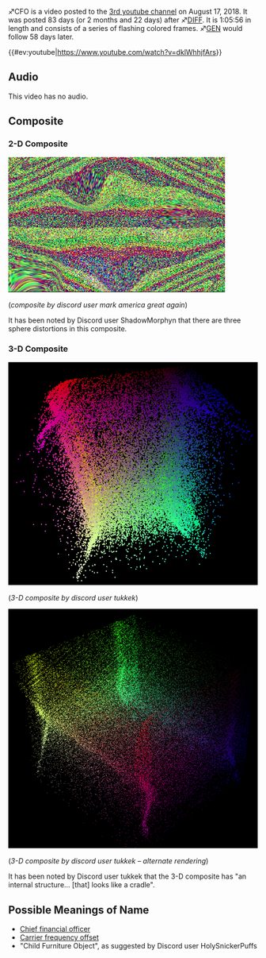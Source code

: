 ♐CFO is a video posted to the [3rd youtube channel](3rd_youtube_channel "wikilink") on August 17, 2018. It was
posted 83 days (or 2 months and 22 days) after ♐[DIFF](DIFF "wikilink").
It is 1:05:56 in length and consists of a series of flashing colored
frames. ♐[GEN](GEN "wikilink") would follow 58 days later.

{{\#ev:youtube|<https://www.youtube.com/watch?v=dklWhhjfArs>}}

## Audio

This video has no audio.

## Composite

### 2-D Composite

![Cfo\_composite.png](Cfo_composite.png "Cfo_composite.png")

(*composite by discord user mark america great again*)

It has been noted by Discord user ShadowMorphyn that there are three
sphere distortions in this composite.

### 3-D Composite

![Cfo-3d-1.png](Cfo-3d-1.png "Cfo-3d-1.png")

(*3-D composite by discord user tukkek*)

![Cfo-3d-2.png](Cfo-3d-2.png "Cfo-3d-2.png")

(*3-D composite by discord user tukkek – alternate rendering*)

It has been noted by Discord user tukkek that the 3-D composite has "an
internal structure... \[that\] looks like a cradle".

## Possible Meanings of Name

  - [Chief financial officer](https://en.wikipedia.org/wiki/Chief_financial_officer)
  - [Carrier frequency offset](https://en.wikipedia.org/wiki/Carrier_frequency_offset)
  - "Child Furniture Object", as suggested by Discord user
    HolySnickerPuffs
